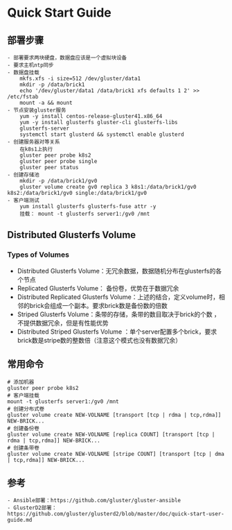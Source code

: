 # Quick Start Guide

## 部署步骤

    - 部署要求两块硬盘，数据盘应该是一个虚拟块设备
    - 要求主机ntp同步
    - 数据盘挂载
        mkfs.xfs -i size=512 /dev/gluster/data1
        mkdir -p /data/brick1
        echo '/dev/gluster/data1 /data/brick1 xfs defaults 1 2' >> /etc/fstab
        mount -a && mount
    - 节点安装gluster服务
        yum -y install centos-release-gluster41.x86_64
        yum -y install glusterfs gluster-cli glusterfs-libs
        glusterfs-server
        systemctl start glusterd && systemctl enable glusterd
    - 创建服务器对等关系
        在k8s1上执行
        gluster peer probe k8s2
        gluster peer probe single
        gluster peer status
    - 创建存储池
        mkdir -p /data/brick1/gv0
        gluster volume create gv0 replica 3 k8s1:/data/brick1/gv0 k8s2:/data/brick1/gv0 single:/data/brick1/gv0
    - 客户端测试
        yum install glusterfs glusterfs-fuse attr -y
        挂载： mount -t glusterfs server1:/gv0 /mnt
## Distributed Glusterfs Volume
### Types of Volumes
  - Distributed Glusterfs Volume：无冗余数据，数据随机分布在glusterfs的各个节点
  - Replicated Glusterfs Volume： 备份卷，优势在于数据冗余
  - Distributed Replicated Glusterfs Volume：上述的结合，定义volume时，相邻的brick会组成一个副本。要求brick数是备份数的倍数
  - Striped Glusterfs Volume：条带的存储，条带的数目取决于brick的个数
，不提供数据冗余，但是有性能优势
  - Distributed Striped Glusterfs Volume ：单个server配置多个brick，要求brick数是stripe数的整数倍（注意这个模式也没有数据冗余）
  

## 常用命令
```shell
# 添加机器
gluster peer probe k8s2
# 客户端挂载
mount -t glusterfs server1:/gv0 /mnt
# 创建分布式卷
gluster volume create NEW-VOLNAME [transport [tcp | rdma | tcp,rdma]] NEW-BRICK...
# 创建备份卷
gluster volume create NEW-VOLNAME [replica COUNT] [transport [tcp | rdma | tcp,rdma]] NEW-BRICK...
# 创建条带卷
gluster volume create NEW-VOLNAME [stripe COUNT] [transport [tcp | dma | tcp,rdma]] NEW-BRICK...
```

## 参考
    - Ansible部署：https://github.com/gluster/gluster-ansible
    - GlusterD2部署：https://github.com/gluster/glusterd2/blob/master/doc/quick-start-user-guide.md